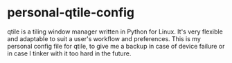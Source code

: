 # personal-qtile-config

qtile is a tiling window manager written in Python for Linux. It's very flexible and adaptable to suit a user's workflow and preferences. This is my personal config file for qtile, to give me a backup in case of device failure or in case I tinker with it too hard in the future.
